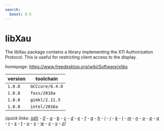 ```yaml
---
search:
  boost: 0.5
---
```

# libXau

The libXau package contains a library implementing the X11 Authorization Protocol. This is useful for restricting client access to the display.

*homepage*: <https://www.freedesktop.org/wiki/Software/xlibs>

version | toolchain
--------|----------
``1.0.8`` | ``GCCcore/6.4.0``
``1.0.8`` | ``foss/2016a``
``1.0.8`` | ``gimkl/2.11.5``
``1.0.8`` | ``intel/2016a``


*(quick links: [(all)](../index.md) - [0](../0/index.md) - [a](../a/index.md) - [b](../b/index.md) - [c](../c/index.md) - [d](../d/index.md) - [e](../e/index.md) - [f](../f/index.md) - [g](../g/index.md) - [h](../h/index.md) - [i](../i/index.md) - [j](../j/index.md) - [k](../k/index.md) - [l](../l/index.md) - [m](../m/index.md) - [n](../n/index.md) - [o](../o/index.md) - [p](../p/index.md) - [q](../q/index.md) - [r](../r/index.md) - [s](../s/index.md) - [t](../t/index.md) - [u](../u/index.md) - [v](../v/index.md) - [w](../w/index.md) - [x](../x/index.md) - [y](../y/index.md) - [z](../z/index.md))*

